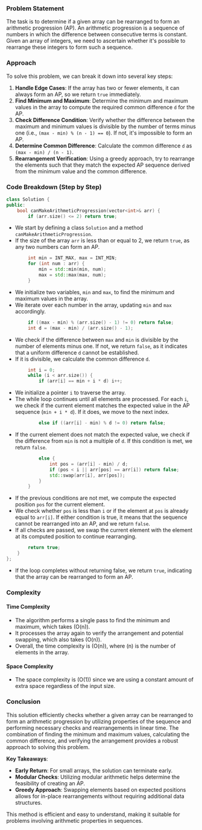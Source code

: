 ### Problem Statement

The task is to determine if a given array can be rearranged to form an arithmetic progression (AP). An arithmetic progression is a sequence of numbers in which the difference between consecutive terms is constant. Given an array of integers, we need to ascertain whether it's possible to rearrange these integers to form such a sequence.

### Approach

To solve this problem, we can break it down into several key steps:

1. **Handle Edge Cases**: If the array has two or fewer elements, it can always form an AP, so we return `true` immediately.
2. **Find Minimum and Maximum**: Determine the minimum and maximum values in the array to compute the required common difference `d` for the AP.
3. **Check Difference Condition**: Verify whether the difference between the maximum and minimum values is divisible by the number of terms minus one (i.e., `(max - min) % (n - 1) == 0`). If not, it's impossible to form an AP.
4. **Determine Common Difference**: Calculate the common difference `d` as `(max - min) / (n - 1)`.
5. **Rearrangement Verification**: Using a greedy approach, try to rearrange the elements such that they match the expected AP sequence derived from the minimum value and the common difference.

### Code Breakdown (Step by Step)

```cpp
class Solution {
public:
    bool canMakeArithmeticProgression(vector<int>& arr) {
        if (arr.size() <= 2) return true;
```
- We start by defining a class `Solution` and a method `canMakeArithmeticProgression`.
- If the size of the array `arr` is less than or equal to 2, we return `true`, as any two numbers can form an AP.

```cpp
        int min = INT_MAX, max = INT_MIN;
        for (int num : arr) {
            min = std::min(min, num);
            max = std::max(max, num);
        }
```
- We initialize two variables, `min` and `max`, to find the minimum and maximum values in the array.
- We iterate over each number in the array, updating `min` and `max` accordingly.

```cpp
        if ((max - min) % (arr.size() - 1) != 0) return false;
        int d = (max - min) / (arr.size() - 1);
```
- We check if the difference between `max` and `min` is divisible by the number of elements minus one. If not, we return `false`, as it indicates that a uniform difference `d` cannot be established.
- If it is divisible, we calculate the common difference `d`.

```cpp
        int i = 0;
        while (i < arr.size()) {
            if (arr[i] == min + i * d) i++;
```
- We initialize a pointer `i` to traverse the array.
- The while loop continues until all elements are processed. For each `i`, we check if the current element matches the expected value in the AP sequence (`min + i * d`). If it does, we move to the next index.

```cpp
            else if ((arr[i] - min) % d != 0) return false;
```
- If the current element does not match the expected value, we check if the difference from `min` is not a multiple of `d`. If this condition is met, we return `false`.

```cpp
            else {
                int pos = (arr[i] - min) / d;
                if (pos < i || arr[pos] == arr[i]) return false;
                std::swap(arr[i], arr[pos]);
            }
        }
```
- If the previous conditions are not met, we compute the expected position `pos` for the current element.
- We check whether `pos` is less than `i` or if the element at `pos` is already equal to `arr[i]`. If either condition is true, it means that the sequence cannot be rearranged into an AP, and we return `false`.
- If all checks are passed, we swap the current element with the element at its computed position to continue rearranging.

```cpp
        return true;        
    }
};
```
- If the loop completes without returning false, we return `true`, indicating that the array can be rearranged to form an AP.

### Complexity

#### Time Complexity
- The algorithm performs a single pass to find the minimum and maximum, which takes \(O(n)\).
- It processes the array again to verify the arrangement and potential swapping, which also takes \(O(n)\).
- Overall, the time complexity is \(O(n)\), where \(n\) is the number of elements in the array.

#### Space Complexity
- The space complexity is \(O(1)\) since we are using a constant amount of extra space regardless of the input size.

### Conclusion

This solution efficiently checks whether a given array can be rearranged to form an arithmetic progression by utilizing properties of the sequence and performing necessary checks and rearrangements in linear time. The combination of finding the minimum and maximum values, calculating the common difference, and verifying the arrangement provides a robust approach to solving this problem. 

**Key Takeaways**:
- **Early Return**: For small arrays, the solution can terminate early.
- **Modular Checks**: Utilizing modular arithmetic helps determine the feasibility of creating an AP.
- **Greedy Approach**: Swapping elements based on expected positions allows for in-place rearrangements without requiring additional data structures.

This method is efficient and easy to understand, making it suitable for problems involving arithmetic properties in sequences.